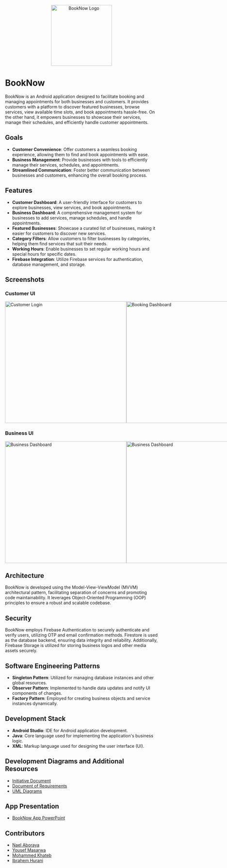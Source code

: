 <div style="text-align:center;">
    <img src="ScreenShots/logo.png" alt="BookNow Logo" style="width: 200px;"/>
</div>

# BookNow

BookNow is an Android application designed to facilitate booking and managing appointments for both businesses and customers. It provides customers with a platform to discover featured businesses, browse services, view available time slots, and book appointments hassle-free. On the other hand, it empowers businesses to showcase their services, manage their schedules, and efficiently handle customer appointments.

## Goals

- **Customer Convenience**: Offer customers a seamless booking experience, allowing them to find and book appointments with ease.
- **Business Management**: Provide businesses with tools to efficiently manage their services, schedules, and appointments.
- **Streamlined Communication**: Foster better communication between businesses and customers, enhancing the overall booking process.

## Features

- **Customer Dashboard**: A user-friendly interface for customers to explore businesses, view services, and book appointments.
- **Business Dashboard**: A comprehensive management system for businesses to add services, manage schedules, and handle appointments.
- **Featured Businesses**: Showcase a curated list of businesses, making it easier for customers to discover new services.
- **Category Filters**: Allow customers to filter businesses by categories, helping them find services that suit their needs.
- **Working Hours**: Enable businesses to set regular working hours and special hours for specific dates.
- **Firebase Integration**: Utilize Firebase services for authentication, database management, and storage.

## Screenshots

### Customer UI
<div style="display: flex; justify-content: space-around;">
    <img src="ScreenShots/customerScreenShots/Customer_Login.png" alt="Customer Login" width="400"/>
    <img src="ScreenShots/customerScreenShots/C_Dashboard1.png" alt="Booking Dashboard" width="400"/>
    <img src="ScreenShots/customerScreenShots/C_Dashboard2.png" alt="Customer Dashboard" width="400"/>
    <img src="ScreenShots/customerScreenShots/C_Dashboard3.png" alt="Booking Dashboard" width="400"/>
    <img src="ScreenShots/customerScreenShots/C_Dashboard4.png" alt="Booking Dashboard" width="400"/>
    <img src="ScreenShots/customerScreenShots/C_Dashboard5.png" alt="Booking Dashboard" width="400"/>
    <img src="ScreenShots/customerScreenShots/C_Dashboard6.png" alt="Booking Dashboard" width="400"/>
    <img src="ScreenShots/customerScreenShots/C_Dashboard7.png" alt="Booking Dashboard" width="400"/>
    <img src="ScreenShots/customerScreenShots/C_Dashboard8.png" alt="Booking Dashboard" width="400"/>
    <img src="ScreenShots/customerScreenShots/C_Dashboard9.png" alt="Booking Dashboard" width="400"/>
    <img src="ScreenShots/customerScreenShots/C_Dashboard10.png" alt="Booking Dashboard" width="400"/>
</div>


### Business UI
<div style="display: flex; justify-content: space-around;">
    <img src="ScreenShots/businessScreenShots/Business_Login.png" alt="Business Dashboard" width="400"/>
    <img src="ScreenShots/businessScreenShots/Business_Register.png" alt="Business Dashboard" width="400"/>
    <img src="ScreenShots/businessScreenShots/B_Dashboard1.png" alt="Business Dashboard" width="400"/>
    <img src="ScreenShots/businessScreenShots/B_Dashboard2.png" alt="Business Dashboard" width="400"/>
    <img src="ScreenShots/businessScreenShots/B_Dashboard3.png" alt="Business Dashboard" width="400"/>
    <img src="ScreenShots/businessScreenShots/B_Dashboard4.png" alt="Business Dashboard" width="400"/>
    <img src="ScreenShots/businessScreenShots/B_Dashboard5.png" alt="Business Dashboard" width="400"/>
    
</div>

## Architecture

BookNow is developed using the Model-View-ViewModel (MVVM) architectural pattern, facilitating separation of concerns and promoting code maintainability. It leverages Object-Oriented Programming (OOP) principles to ensure a robust and scalable codebase.

## Security

BookNow employs Firebase Authentication to securely authenticate and verify users, utilizing OTP and email confirmation methods. Firestore is used as the database backend, ensuring data integrity and reliability. Additionally, Firebase Storage is utilized for storing business logos and other media assets securely.

## Software Engineering Patterns

- **Singleton Pattern**: Utilized for managing database instances and other global resources.
- **Observer Pattern**: Implemented to handle data updates and notify UI components of changes.
- **Factory Pattern**: Employed for creating business objects and service instances dynamically.

## Development Stack

- **Android Studio**: IDE for Android application development.
- **Java**: Core language used for implementing the application's business logic.
- **XML**: Markup language used for designing the user interface (UI).

## Development Diagrams and Additional Resources

- [Initiative Document](development_documents/Initiative_document.pdf)
- [Document of Requirements](development_documents/Document_of_requirements.pdf)
- [UML Diagrams](development_documents/UML_diagrams.pdf)

## App Presentation
- [BookNow App PowerPoint](BookNow_Presentation.pptx)

## Contributors

- [Nael Aboraya](https://github.com/naelaboraya)
- [Yousef Masarwa](https://github.com/yousefmasarwa97)
- [Mohammed Khateb](https://github.com/khatebMo)
- [Ibrahem Hurani](https://github.com/IbrahemHurani)

